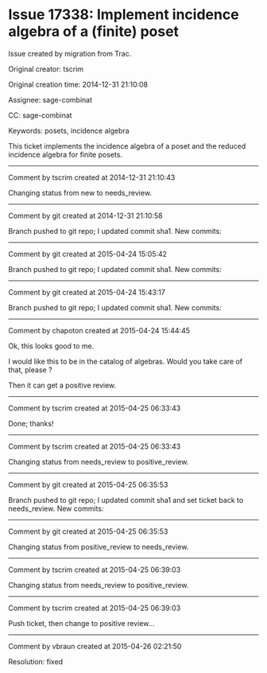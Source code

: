 # Issue 17338: Implement incidence algebra of a (finite) poset

Issue created by migration from Trac.

Original creator: tscrim

Original creation time: 2014-12-31 21:10:08

Assignee: sage-combinat

CC:  sage-combinat

Keywords: posets, incidence algebra

This ticket implements the incidence algebra of a poset and the reduced incidence algebra for finite posets.


---

Comment by tscrim created at 2014-12-31 21:10:43

Changing status from new to needs_review.


---

Comment by git created at 2014-12-31 21:10:58

Branch pushed to git repo; I updated commit sha1. New commits:


---

Comment by git created at 2015-04-24 15:05:42

Branch pushed to git repo; I updated commit sha1. New commits:


---

Comment by git created at 2015-04-24 15:43:17

Branch pushed to git repo; I updated commit sha1. New commits:


---

Comment by chapoton created at 2015-04-24 15:44:45

Ok, this looks good to me.

I would like this to be in the catalog of algebras. Would you take care of that, please ?

Then it can get a positive review.


---

Comment by tscrim created at 2015-04-25 06:33:43

Done; thanks!


---

Comment by tscrim created at 2015-04-25 06:33:43

Changing status from needs_review to positive_review.


---

Comment by git created at 2015-04-25 06:35:53

Branch pushed to git repo; I updated commit sha1 and set ticket back to needs_review. New commits:


---

Comment by git created at 2015-04-25 06:35:53

Changing status from positive_review to needs_review.


---

Comment by tscrim created at 2015-04-25 06:39:03

Changing status from needs_review to positive_review.


---

Comment by tscrim created at 2015-04-25 06:39:03

Push ticket, then change to positive review...


---

Comment by vbraun created at 2015-04-26 02:21:50

Resolution: fixed
